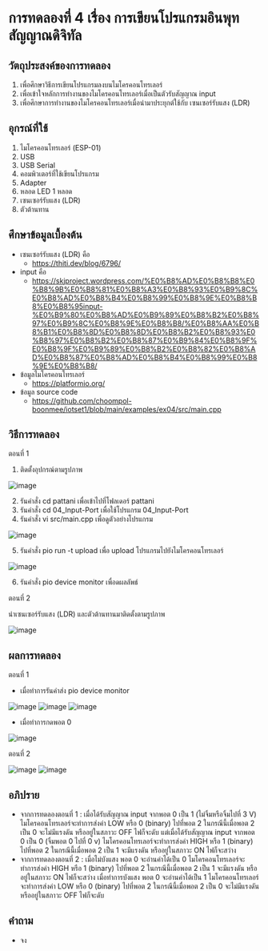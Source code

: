 # การทดลองที่ 4 เรื่อง การเขียนโปรแกรมอินพุทสัญญาณดิจิทัล

## วัตถุประสงค์ของการทดลอง
1. เพื่อศึกษาวิธีการเขียนโปรแกรมลงบนไมโครคอนโทรเลอร์ 
2. เพื่อเข้าใจหลักการทำงานของไมโครคอนโทรเลอร์เมื่อเป็นตัวรับสัญญาณ input
3. เพื่อศึกษาการทำงานของไมโครคอนโทรเลอร์เมื่อนำมาประยุกต์ใช้กับ เซนเซอร์รับแสง (LDR)

## อุกรณ์ที่ใช้ 
1. ไมโครคอนโทรเลอร์ (ESP-01)
2. USB
3. USB Serial
4. คอมพิวเตอร์ที่ใช้เขียนโปรแกรม
5. Adapter
6. หลอด LED 1 หลอด
7. เซนเซอร์รับแสง (LDR)
8. ตัวต้านทาน

## ศึกษาข้อมูลเบื้องต้น
* เซนเซอร์รับแสง (LDR) คือ
  * https://thiti.dev/blog/6796/
* input คือ
  * https://skjproject.wordpress.com/%E0%B8%AD%E0%B8%B8%E0%B8%9B%E0%B8%81%E0%B8%A3%E0%B8%93%E0%B9%8C%E0%B8%AD%E0%B8%B4%E0%B8%99%E0%B8%9E%E0%B8%B8%E0%B8%95input-%E0%B9%80%E0%B8%AD%E0%B9%89%E0%B8%B2%E0%B8%97%E0%B9%8C%E0%B8%9E%E0%B8%B8/%E0%B8%AA%E0%B8%B1%E0%B8%8D%E0%B8%8D%E0%B8%B2%E0%B8%93%E0%B8%97%E0%B8%B2%E0%B8%87%E0%B9%84%E0%B8%9F%E0%B8%9F%E0%B9%89%E0%B8%B2%E0%B8%82%E0%B8%AD%E0%B8%87%E0%B8%AD%E0%B8%B4%E0%B8%99%E0%B8%9E%E0%B8%B8/
* ข้อมูลไมโครคอนโทรเลอร์
  * https://platformio.org/
* ข้อมูล source code
  * https://github.com/choompol-boonmee/iotset1/blob/main/examples/ex04/src/main.cpp
  
## วิธีการทดลอง
ตอนที่ 1 
1. ติดตั้งอุปกรณ์ตามรูปภาพ

![image](https://user-images.githubusercontent.com/80880229/112199874-32531280-8c41-11eb-9642-9446dd1870cb.png)

2. รันคำสั่ง cd pattani เพื่อเข้าไปที่โฟลเดอร์ pattani
3. รันคำสั่ง cd 04_Input-Port เพื่อใช้โปรแกรม 04_Input-Port
4. รันคำสั่ง vi src/main.cpp เพื่อดูตัวอย่างโปรแกรม

![image](https://user-images.githubusercontent.com/80880229/112199969-50b90e00-8c41-11eb-8397-bd5c30f3f729.png)

5. รันคำสั่ง pio run -t upload เพื่อ upload โปรแกรมไปยังไมโครคอนโทรเลอร์

![image](https://user-images.githubusercontent.com/80880229/112200176-8c53d800-8c41-11eb-8545-0f4a612f2ca1.png)

6. รันคำสั่ง pio device monitor เพื่อดผลลัพธ์

ตอนที่ 2

นำเซนเซอร์รับแสง (LDR) และตัวต้านทานมาติดตั้งตามรูปภาพ

![image](https://user-images.githubusercontent.com/80880229/112201176-91fded80-8c42-11eb-87c1-10c3d886ebb6.png)

## ผลการทดลอง
ตอนที่ 1
* เมื่อทำการรันคำส่ง pio device monitor

![image](https://user-images.githubusercontent.com/80880229/112200350-bad1b300-8c41-11eb-89d7-43ab2d795a31.png)
![image](https://user-images.githubusercontent.com/80880229/112200516-e5237080-8c41-11eb-85b7-b12531624072.png)
![image](https://user-images.githubusercontent.com/80880229/112200628-ff5d4e80-8c41-11eb-9740-d5fa52d00bd3.png)

* เมื่อทำการกดพอต 0

![image](https://user-images.githubusercontent.com/80880229/112200760-2287fe00-8c42-11eb-938c-8b045407e715.png)

ตอนที่ 2

![image](https://user-images.githubusercontent.com/80880229/112201347-bc4fab00-8c42-11eb-916d-9261294a5807.png)
![image](https://user-images.githubusercontent.com/80880229/112201411-cd002100-8c42-11eb-9009-1ba1ede99539.png)


## อภิปราย
* จากการทดลองตอนที่ 1 : เมื่อได้รับสัญญาณ input จากพอต 0 เป็น 1 (ไม่จิ้มหรือจิ้มไปที่ 3 V) ไมโครคอนโทรเลอร์จะทำการส่งค่า LOW หรือ 0 (binary) ไปที่พอต 2 ในกรณีนี้เมื่อพอต 2 เป็น 0 จะไม่มีแรงดัน หรืออยู่ในสภาวะ OFF ไฟก็จะดับ แต่เมื่อได้รับสัญญาณ input จากพอต 0 เป็น 0 (จิ้มพอต 0 ไปที่ 0 v) ไมโครคอนโทรเลอร์จะทำการส่งค่า HIGH หรือ 1 (binary) ไปที่พอต 2 ในกรณีนี้เมื่อพอต 2 เป็น 1 จะมีแรงดัน หรืออยู่ในสภาวะ ON ไฟก็จะสว่าง
* จากการทดลองตอนที่ 2 : เมื่อไม่บังแสง พอต 0 จะอ่านค่าได้เป็น 0 ไมโครคอนโทรเลอร์จะทำการส่งค่า HIGH หรือ 1 (binary) ไปที่พอต 2 ในกรณีนี้เมื่อพอต 2 เป็น 1 จะมีแรงดัน หรืออยู่ในสภาวะ ON ไฟก็จะสว่าง เมื่อทำการบังแสง พอต 0 จะอ่านค่าได้เป็น 1 ไมโครคอนโทรเลอร์จะทำการส่งค่า LOW หรือ 0 (binary) ไปที่พอต 2 ในกรณีนี้เมื่อพอต 2 เป็น 0 จะไม่มีแรงดัน หรืออยู่ในสภาวะ OFF ไฟก็จะดับ
  
## คำถาม
* จง
